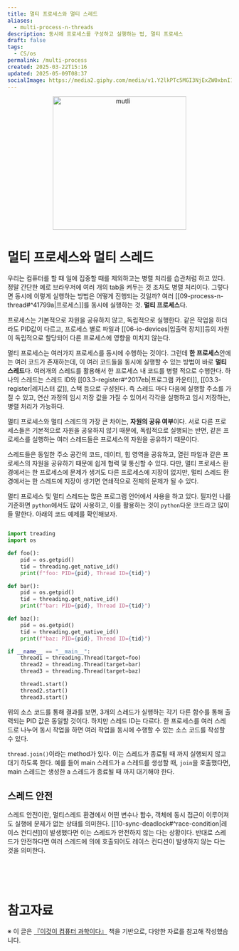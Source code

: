 ```yaml
---
title: 멀티 프로세스와 멀티 스레드
aliases:
  - multi-process-n-threads
description: 동시에 프로세스를 구성하고 실행하는 법, 멀티 프로세스
draft: false
tags:
  - CS/os
permalink: /multi-process
created: 2025-03-22T15:16
updated: 2025-05-09T08:37
socialImage: https://media2.giphy.com/media/v1.Y2lkPTc5MGI3NjExZW0xbnI1dmVqc3FvbDB4cjg5cm83eXE2M3JkeGpoMjAwYWRmd2Z4dCZlcD12MV9pbnRlcm5hbF9naWZfYnlfaWQmY3Q9Zw/NV4cSrRYXXwfUcYnua/giphy.gif
---
```

<p align="center">
  <img src="https://media2.giphy.com/media/v1.Y2lkPTc5MGI3NjExZW0xbnI1dmVqc3FvbDB4cjg5cm83eXE2M3JkeGpoMjAwYWRmd2Z4dCZlcD12MV9pbnRlcm5hbF9naWZfYnlfaWQmY3Q9Zw/NV4cSrRYXXwfUcYnua/giphy.gif" alt="mutli" width="300">
</p>

# 멀티 프로세스와 멀티 스레드

우리는 컴퓨터를 할 때 일에 집중할 때를 제외하고는 병렬 처리를 습관처럼 하고 있다. 정말 간단한 예로 브라우저에 여러 개의 tab을 켜두는 것 조차도 병렬 처리이다. 그렇다면 동시에 이렇게 실행하는 방법은 어떻게 진행되는 것일까? 여러 [[09-process-n-thread#^41799a|프로세스]]를 동시에 실행하는 것. **멀티 프로세스**다.

프로세스는 기본적으로 자원을 공유하지 않고, 독립적으로 실행한다. 같은 작업을 하더라도 PID값이 다르고, 프로세스 별로 파일과 [[06-io-devices|입출력 장치]]등의 자원이 독립적으로 할당되어 다른 프로세스에 영향을 미치지 않는다.

멀티 프로세스는 여러가지 프로세스를 동시에 수행하는 것이다. 그런데 **한 프로세스**안에는 여러 코드가 존재하는데, 이 여러 코드들을 동시에 실행할 수 있는 방법이 바로 **멀티 스레드**다. 여러개의 스레드를 활용해서 한 프로세스 내 코드를 병렬 적으로 수행한다. 하나의 스레드는 스레드 ID와 [[03.3-register#^2017eb|프로그램 카운터]], [[03.3-register|레지스터 값]], 스택 등으로 구성된다. 즉 스레드 마다 다음에 실행할 주소를 가질 수 있고, 연산 과정의 임시 저장 값을 가질 수 있어서 각각을 실행하고 임시 저장하는, 병렬 처리가 가능하다.

멀티 프로세스와 멀티 스레드의 가장 큰 차이는, **자원의 공유 여부**이다. 서로 다른 프로세스들은 기본적으로 자원을 공유하지 않기 때문에, 독립적으로 실행되는 반면, 같은 프로세스를 실행하는 여러 스레드들은 프로세스의 자원을 공유하기 때문이다.

스레드들은 동일한 주소 공간의 코드, 데이터, 힙 영역을 공유하고, 열린 파일과 같은 프로세스의 자원을 공유하기 때문에 쉽게 협력 및 통신할 수 있다. 다만, 멀티 프로세스 환경에서는 한 프로세스에 문제가 생겨도 다른 프로세스에 지장이 없지만, 멀티 스레드 환경에서는 한 스레드에 지장이 생기면 연쇄적으로 전체의 문제가 될 수 있다.

멀티 프로세스 및 멀티 스레드는 많은 프로그램 언어에서 사용을 하고 있다. 필자인 나를 기준하면 `python`에서도 많이 사용하고, 이를 활용하는 것이 `python`다운 코드라고 많이 들 말한다. 아래의 코드 예제를 확인해보자.

```python

import treading
import os

def foo():
	pid = os.getpid()
	tid = threading.get_native_id()
	print(f"foo: PID={pid}, Thread ID={tid}")

def bar():
	pid = os.getpid()
	tid = threading.get_native_id()
	print(f"bar: PID={pid}, Thread ID={tid}")

def baz():
	pid = os.getpid()
	tid = threading.get_native_id()
	print(f"baz: PID={pid}, Thread ID={tid}")

if __name__ == "__main__":
	thread1 = threading.Thread(target=foo)
	thread2 = threading.Thread(target=bar)
	thread3 = threading.Thread(target=baz)

	thread1.start()
	thread2.start()
	thread3.start()
```

위의 소스 코드를 통해 결과를 보면, 3개의 스레드가 실행하는 각기 다른 함수를 통해 출력되는 PID 값은 동일할 것이다. 하지만 스레드 ID는 다르다. 한 프로세스를 여러 스레드로 나누어 동시 작업을 하면 여러 작업을 동시에 수행할 수 있는 소스 코드를 작성할 수 있다.

`thread.join()`이라는 method가 있다. 이는 스레드가 종료될 때 까지 실행되지 않고 대기 하도록 한다. 예를 들어 main 스레드가 a 스레드를 생성할 때, `join`을 호출했다면, main 스레드는 생성한 a 스레드가 종료될 때 까지 대기해야 한다.

## 스레드 안전

스레드 안전이란, 멀티스레드 환경에서 어떤 변수나 함수, 객체에 동시 접근이 이루어져도 실행에 문제가 없는 상태를 의미한다. [[10-sync-deadlock#^race-condition|레이스 컨디션]]이 발생했다면 이는 스레드가 안전하지 않는 다는 상황이다. 반대로 스레드가 안전하다면 여러 스레드에 의에 호출되어도 레이스 컨디션이 발생하지 않는 다는 것을 의미한다.

</br></br></br>
# 참고자료
※ 이 글은 [『이것이 컴퓨터 과학이다』](https://product.kyobobook.co.kr/detail/S000214014967) 책을 기반으로, 다양한 자료를 참고해 작성했습니다.